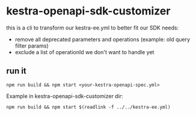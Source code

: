 # kestra-openapi-sdk-customizer

this is a cli to transform our kestra-ee.yml to better fit our SDK needs:
- remove all deprecated parameters and operations (example: old query filter params)
- exclude a list of operationId we don't want to handle yet

## run it
```
npm run build && npm start <your-kestra-openapi-spec.yml>
```


Example in  kestra-openapi-sdk-customizer dir:
```
npm run build && npm start $(readlink -f ../../kestra-ee.yml)
```